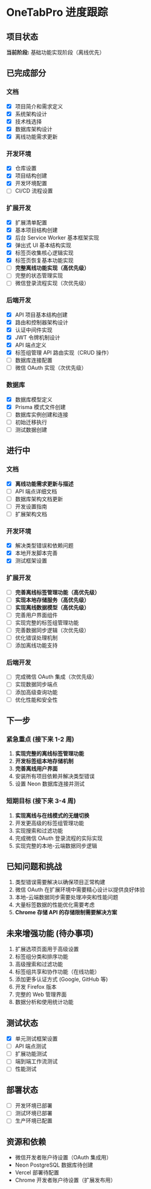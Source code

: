 # OneTabPro 进度跟踪

## 项目状态

**当前阶段:** 基础功能实现阶段（离线优先）

## 已完成部分

### 文档

- [x] 项目简介和需求定义
- [x] 系统架构设计
- [x] 技术栈选择
- [x] 数据库架构设计
- [x] 离线功能需求更新

### 开发环境

- [x] 仓库设置
- [x] 项目结构创建
- [x] 开发环境配置
- [ ] CI/CD 流程设置

### 扩展开发

- [x] 扩展清单配置
- [x] 基本项目结构创建
- [x] 后台 Service Worker 基本框架实现
- [x] 弹出式 UI 基本结构实现
- [x] 标签页收集核心逻辑实现
- [x] 标签页恢复基本功能实现
- [ ] **完整离线功能实现（高优先级）**
- [ ] 完整的状态管理实现
- [ ] 微信登录流程实现（次优先级）

### 后端开发

- [x] API 项目基本结构创建
- [x] 路由和控制器架构设计
- [x] 认证中间件实现
- [x] JWT 令牌机制设计
- [x] API 端点定义
- [x] 标签组管理 API 路由实现（CRUD 操作）
- [ ] 数据库连接配置
- [ ] 微信 OAuth 实现（次优先级）

### 数据库

- [x] 数据库模型定义
- [x] Prisma 模式文件创建
- [ ] 数据库实例创建和连接
- [ ] 初始迁移执行
- [ ] 测试数据创建

## 进行中

### 文档

- [x] **离线功能需求更新与描述**
- [ ] API 端点详细文档
- [ ] 数据库架构文档更新
- [ ] 开发设置指南
- [ ] 扩展架构文档

### 开发环境

- [x] 解决类型错误和依赖问题
- [x] 本地开发脚本完善
- [x] 测试框架设置

### 扩展开发

- [ ] **完善离线标签管理功能（高优先级）**
- [ ] **实现本地存储服务（高优先级）**
- [ ] **实现离线数据模型（高优先级）**
- [ ] 完善用户界面组件
- [ ] 实现完整的标签组管理功能
- [ ] 完善数据同步逻辑（次优先级）
- [ ] 优化错误处理机制
- [ ] 添加离线功能支持

### 后端开发

- [ ] 完成微信 OAuth 集成（次优先级）
- [ ] 实现数据同步端点
- [ ] 添加高级查询功能
- [ ] 优化性能和安全性

## 下一步

### 紧急重点 (接下来 1-2 周)

1. **实现完整的离线标签管理功能**
2. **开发标签组本地存储机制**
3. **完善离线用户界面**
4. 安装所有项目依赖并解决类型错误
5. 设置 Neon 数据库连接并测试

### 短期目标 (接下来 3-4 周)

1. **实现离线与在线模式的无缝切换**
2. 开发更高级的标签组管理功能
3. 实现搜索和过滤功能
4. 完成微信 OAuth 登录流程的实际实现
5. 实现完整的本地-云端数据同步逻辑

## 已知问题和挑战

1. 类型错误需要解决以确保项目正常构建
2. 微信 OAuth 在扩展环境中需要精心设计以提供良好体验
3. 本地-云端数据同步需要处理冲突和性能问题
4. 大量标签数据的性能优化需要考虑
5. **Chrome 存储 API 的存储限制需要解决方案**

## 未来增强功能 (待办事项)

1. 扩展选项页面用于高级设置
2. 标签组分类和排序功能
3. 高级搜索和过滤功能
4. 标签组共享和协作功能（在线功能）
5. 添加更多认证方式 (Google, GitHub 等)
6. 开发 Firefox 版本
7. 完整的 Web 管理界面
8. 数据分析和使用统计功能

## 测试状态

- [x] 单元测试框架设置
- [ ] API 端点测试
- [ ] 扩展功能测试
- [ ] 端到端工作流测试
- [ ] 性能测试

## 部署状态

- [ ] 开发环境已部署
- [ ] 测试环境已部署
- [ ] 生产环境已配置

## 资源和依赖

- 微信开发者账户待设置（OAuth 集成用）
- Neon PostgreSQL 数据库待创建
- Vercel 部署待配置
- Chrome 开发者账户待设置（扩展发布用）
